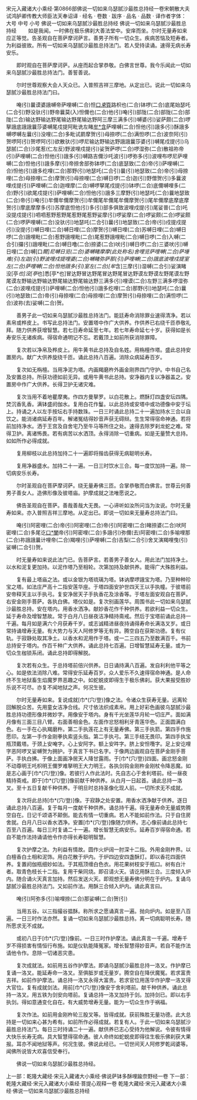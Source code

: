 宋元入藏诸大小乘经·第0866部佛说一切如来乌瑟腻沙最胜总持经一卷宋朝散大夫试鸿胪卿传教大师臣法天奉诏译
· 经名 · 卷数 · 跋序
· 品名 · 品数 · 译作者字体：大号 中号 小号
佛说一切如来乌瑟腻沙最胜总持经
佛说一切如来乌瑟腻沙最胜总持经
　　如是我闻。一时佛在极乐佛刹大善法堂中。安庠而坐。尔时无量寿如来应正等觉。告圣观自在菩萨摩诃萨言。善男子所有一切众生。疾病苦恼及短寿者。为利益彼故。所有一切如来乌瑟腻沙最胜总持法门。若人受持读诵。速得无病长寿安乐。

　　即时观自在菩萨摩诃萨。从座而起合掌恭敬。白佛言世尊。我今乐闻此一切如来乌瑟腻沙最胜总持法门。善誓善说。

　　尔时世尊观察大会人天众已。入普照吉祥三摩地。从定出已。说此一切如来乌瑟腻沙最胜总持法门曰。

　　唵(引)曩谟婆誐嚩帝萨哩嚩(二合)怛[口*束*頁](二合)路枳也(二合)钵啰(二合)底尾始瑟吒(二合引)野没驮(引)野帝曩莫(入)怛儞也(二合)他(引)唵(引)部陇(二合)部陇(二合)部陇(二合)输达野输达野尾输达野尾输达野阿三摩三满多(引)嚩婆(引)娑萨颇(二合)啰拏誐底誐誐曩莎婆嚩尾戍提阿毗诜左睹[牟*含](引)萨哩嚩(二合)怛他(引)誐多(引)酥誐多嚩啰嚩左曩(引)没哩(二合)多毗试罽摩贺(引)母捺啰(二合)满怛啰(二合)波奈阿(引)贺啰阿(引)贺啰阿(引)欲散驮(引)啰尼输达野输达野誐誐曩莎婆(引)嚩尾戍提(引)乌瑟腻(二合)沙尾惹(仁左反)野波哩戍提(引)娑贺萨啰(二合)啰湿弥(二合)散祖祢帝(引)萨哩嚩(二合)怛他(引)誐多(引)嚩路吉儞沙吒波(引)啰弥多(引)波哩布啰尼萨哩嚩(二合)怛他(引)誐多摩(引)帝捺舍部弥钵啰(二合)底瑟致(二合)帝(引)萨哩嚩(二合)怛他(引)誐多纥哩(二合)那野(引)地瑟吒(二合引)曩(引)地瑟致(二合)帝(引)母捺哩(二合)母捺哩(二合)摩贺(引)母捺哩(二合)嚩日啰(二合)迦(引)野僧贺(引)多曩波哩戍提(引)萨哩嚩(二合)迦哩摩(二合)嚩啰拏尾戍提(引)钵啰(二合)底儞嚩哩多(二合)野(引)欲尾戍提(引)萨哩嚩(二合)怛他(引)誐多三摩野(引)地瑟吒(二合)曩地瑟致(二合)帝(引)唵(引)牟儞牟儞摩贺(引)牟儞尾牟儞尾牟儞摩贺(引)尾牟儞摩底摩底摩贺(引)摩底摩摩多(引)苏摩底怛他(引)多(引)部多俱致波哩戍提(引)尾娑普(二合)吒没提戍提(引)呬呬惹野惹野尾惹野尾惹野娑摩(引)啰娑摩(二合)啰娑颇(二合)啰娑颇(二合)啰萨哩嚩(二合)没驮(引)地瑟吒(二合引)曩(引)地瑟致(二合)帝(引)戍提戍提(引)没提(引)嚩日哩(二合)嚩日哩(二合)摩贺(引)嚩日哩(二合)苏嚩日哩(二合)嚩日啰(二合)誐哩毗(二合)惹野誐哩毗(二合)尾惹野誐哩毗(二合)嚩日啰(二合)入嚩(二合引)攞(引)誐哩毗(二合)嚩日噜(二合)捺婆(二合)吠(引)嚩日啰(二合)三婆吠(引)嚩日哩(二合)嚩[口*爾]尼嚩日览(二合)婆嚩睹摩摩(此处称名)舍哩览萨哩嚩(二合)萨埵难(引)左迦(引)野波哩戍提哩婆(二合)嚩睹弥萨那(引)萨哩嚩(二合)誐底波哩戍提室左(二合)萨哩嚩(二合)怛他誐多(引)室左(二合)[牟*含]三摩(引)湿嚩(二合引)娑演睹没[亭*也]没[亭*也]悉[亭*也]冒达野冒达野尾冒达野尾冒达野谟左野谟左野尾谟左野尾谟左野输达野输达野尾输达野尾输达野三满多(引)哩谟(二合)左野三满多啰湿弥(二合)波哩戍提(引)萨哩嚩(二合)怛他(引)誐多纥哩(二合)那野(引)地瑟吒(二合)曩(引)地瑟致(二合)帝(引)母捺哩(二合)母捺哩(二合)摩贺(引)母捺哩(二合)满怛啰(二合)波祢(去)娑嚩(二合)贺。

　　善男子此一切如来乌瑟腻沙最胜总持法门。能廷寿命消除罪业速得清净。若以素帛或桦皮上。书写此总持法门。安置塔中作广大供养。作供养已右绕千匝恭敬礼拜。随力供养获增智慧。若七日寿命延至七年。若七年寿命延七十岁。获得如是长寿安乐无诸疾病。得宿命通明记不忘。若戴顶上如前所获消除罪障。

　　复次若以净帛及桦皮上。用牛黄书此总持及自名姓。用栴檀作塔。盛此总持安置房内。献广大供养旋绕千匝。诵此总持八百遍。消除众病延寿百岁。

　　复次如无栴檀。当用净泥为塔。内画羯磨杵外画金刚界四门守护。中书自己名及安置总持。所获功德如前无异。或用牛黄书此总持。安净器内复以净器盖之。安置房中作广大供养。长得卫护无诸灾难。

　　复次当用不着地瞿摩夷。作四方曼拏罗。以白花散上。燃酥灯四盏安坛四隅。焚沉香乳香。满钵盛阏伽水。复用白花作鬘。以此总持或安塔中或功德像中安于坛上。持诵之人以左手按坛右手持数珠。一日三时诵此总持二十一遍加持水三合以自饮之。能消诸病延寿百年。解诸冤结得妙音声获无碍辩。生生常得宿命神通。若将前加持净水。洒于王宫及自舍宅乃至牛马等所住之处。速得去除罗刹龙蛇之难。常得卫护。离诸怖畏。若有病苦以水洒顶。永得消除一切重病。如是无量赞大总持。如如所作必得成就。

　　复用柳枝以此总持加持二十一遍即将揩齿获得无病聪明长寿。

　　复用净器盛水。加持二十一遍。一日三时饮水三合。每一度饮加持一遍。除一切病安乐长寿。

　　尔时圣观自在菩萨摩诃萨。绕无量寿佛三匝。合掌恭敬而白佛言。世尊云何善男子善女人。造佛形像及彼塔庙。护摩成就之法唯愿说之。

　　佛告圣观自在菩萨。善哉善哉大无畏。一心谛听如汝所问当为汝说。尔时无量寿如来。亦入普照吉祥三摩地。从定出已。即说一切如来无量寿总持法门曰。

　　唵(引)阿密哩(二合)帝(引)阿密哩(二合)帝(引)阿密哩(二合)睹捺婆(二合)吠阿密哩(二合)多尾讫[口*闌](二合)帝(引)阿密哩(二合)多誐(引)弥儞(去)阿密哩(二合)多喻哩那(二合)祢誐誐曩计哩帝(二合)羯哩(引)萨哩嚩(二合)吉梨(二合引)舍叉演羯哩曳(引)娑嚩(二合引)贺。

　　时无量寿如来说此法门已。告菩萨言。若善男子善女人。用此法门加持净土。以水和泥复更加持。以泥作塔乃至相轮。次第加持及献供养。能得广大殊胜利益。

　　复有最上塔庙之法。或以金银为塔琉璃为塔。钵讷摩啰誐宝为塔。乃至种种珍宝之塔。如法庄严高十二指安莲华座。于塔四面安护世四天王以手执幢。于彼塔前安帝释天主以手执弓。复安净居天子手执香花及涂香等。于塔左面安观自在菩萨。右安金刚手菩萨。各执白佛。塔仪如是。复次别画莲华。周围书此一切如来乌瑟腻沙最胜总持。安在塔内。用香水洒净。献妙香花作千种供养。若欲利益一切众生。延于寿命及增智慧故。常于白月八日昼夜洁净精持斋戒。然后于宝塔前诵此总持一千遍。每月如是满六个月获寿千岁。或志诚精进昼夜持诵得寿命长满洛叉岁。或日常持诵增寿无量。有大势力与天人阿修罗等无有异。腾空自在获斯功德。复有仪轨。于寂静处取其净土。以香水和泥用作于塔。或一二三四五乃至数满百千。书前总持安于塔内。作百千种广大供养。诵此总持七百遍。日增智慧延寿无量。或为一切众生枷锁系闭。诵此总持即得解脱。

　　复次若有众生。于总持塔前倍兴供养。日日诵持满八百遍。发自利利他平等之心。如是依法消除八难。常得安乐延寿百岁。众人爱乐不久速得宿命神通。是人命终不生地狱畜生焰魔罗界恶趣之中。如蛇蜕皮即得生于极乐佛刹。获大果报受胜妙乐说不可尽。亦复不闻地狱之声。何况生彼。

　　尔时无量寿如来。复说成就[巾*(穴/登)]像之法。令诸众生获寿无量。远离轮回解脱众苦。先用童女洁净合线。尺寸依法织成素帛。用上好彩色画彼乌瑟腻沙最胜总持功德形像并微妙字。用像安于塔内。身有千光坐莲华月轮一切庄严。面如满月像有三面三目八臂。右面善相金色。左面作忿怒相利牙青莲华色。正面圆满白色。右一手在心执羯磨杵。第二手执莲花上有无量寿佛。第三手执箭。第四手作施愿印。左第一手作金刚拳执索竖头指。第二手执弓。第三手结无畏印。第四手执宝瓶顶戴塔。于颈上安唵字。心上安阿字。额上安吽字。脐上安怛囕字。足上安讫哩字恶阿啰叉娑嚩贺为拥护。于真言下书已名字。于像两边画观自在菩萨金刚手菩萨。手执白拂。于像上面画净居天人降甘露雨。于[巾*(穴/登)]四面。画忿怒金刚不动尊明王吒枳明王儞罗难拏明王大力明王。各执剑钩金刚杵金刚杖令降恶魔。如是志心画于[巾*(穴/登)]像。若彼行人作此法时。先自志心于舍利塔前。经一昼夜精持斋戒。即于[巾*(穴/登)]像前献千种供养。从白月一日起首。诵此总持一洛叉。至十五日复献千种供养。于明旦时总持圣像化现人前。一切所求无不成就。

　　复次将此总持[巾*(穴/登)]像。于寂静之处安置。用香水洒净献于供养。逐日诵此总持八百遍。复于每月一度献千种供养。诵总持千遍。得无量寿命无量威势腾空自在。日记千颂语不颠倒。能去有情一切重病。若人不能如前作法。只于自住房舍就。白月八日以香水洒净。安置[巾*(穴/登)]像随力供养。志心像前诵此总持七百至八百遍。每日三时复诵二十一遍。增长智慧无病安乐。延寿百岁得宿命通。若自不能作法持诵请他令作亦得长寿聪明智慧。

　　复次护摩之法。为利益有情故。圆作火炉阔一肘深十二指。外用金刚杵界。以白檀香白土相和泥饰。用白花散于炉内。于炉四边安四盏酥灯。即以香花四面供养。复置阏伽瓶细妙如法。于其瓶顶缠白色衣。用花果树枝安于瓶口。树有白汁者。取青色枝长十二指。复用干柴同烧。即召请火天。请讫用酥三合。三度倾入炉内。随合诵火天真言加持。然后发送火天。即观想无量寿佛分明在于炉内。复诵乌瑟腻沙最胜总持法门。又如前作法。用酥三合倾入炉内。诵此真言曰。

　　唵(引)阿弥多(引)喻哩捺(二合)那娑嚩(二合)贺(引)

　　当用五谷。以三指撮谷揾酥。称所求之愿诵真言一遍。抛向炉内。如是至八百遍。一日三时作法亦然。复诵一切如来乌瑟腻沙最胜总持。离一切病聪明长寿。随所愿求无不成就。

　　或初八日于[巾*(穴/登)]像前。一日三时作护摩法。诵此真言一千遍。增寿千岁不得损害有情恒行布施。如是仪轨能降冤家。增长智慧得妙音声。若自不能作法请他令作。息除一切诸恶灾患。

　　复次成就法。如前用五谷作护摩法。即诵乌瑟腻沙最胜总持一洛叉。作护摩已复诵一洛叉。能延寿命一洛叉。至俱胝岁或无量岁。腾空自在降伏魔冤。若求富贵吉祥。如前作护摩法。诵总持一洛叉永得大富贵。若求官位用莲华作护摩一洛叉得大官位。复有成就剑法。用前[巾*(穴/登)]像安于舍利塔前。献千种供养。诵此总持一洛叉。用五铁为剑安向塔前。复诵总持一洛叉加持于剑。加持剑已。即以右手执剑。得如意通变化自在。有大威势增寿无量。能为一切众生作于祸福。

　　复次作法。如前用金刚杵轮三股叉等。皆得成就。获前殊胜无量功德。此大总持是一切如来心甚为希有。如前所作必得成就。若复有人。于此一切如来乌瑟腻沙最胜总持法门。每日三时持诵二十一遍。献供养已志心受持为他解说。令彼有情得大快乐长寿无病。具大智慧得宿命通。彼人命终如蛇蜕皮即得往生极乐佛刹获大果报。耳亦不闻地狱等声。何况生彼。佛说此经已。一切世间天人阿修罗乾闼婆等。闻佛所说皆大欢喜信受奉行。

　　佛说一切如来乌瑟腻沙最胜总持经。

上一部：乾隆大藏经·宋元入藏诸大小乘经·佛说萨钵多酥哩踰奈野经一卷
下一部：乾隆大藏经·宋元入藏诸大小乘经·菩提心观释一卷
乾隆大藏经·宋元入藏诸大小乘经·佛说一切如来乌瑟腻沙最胜总持经